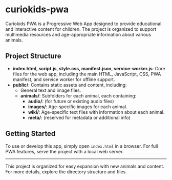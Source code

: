 # curiokids-pwa

Curiokids PWA is a Progressive Web App designed to provide educational and interactive content for children. The project is organized to support multimedia resources and age-appropriate information about various animals.

## Project Structure

- **index.html, script.js, style.css, manifest.json, service-worker.js**: Core files for the web app, including the main HTML, JavaScript, CSS, PWA manifest, and service worker for offline support.
- **public/**: Contains static assets and content, including:
  - General text and image files.
  - **animals/**: Subfolders for each animal, each containing:
    - **audio/**: (for future or existing audio files)
    - **images/**: Age-specific images for each animal.
    - **wiki/**: Age-specific text files with information about each animal.
    - **meta/**: (reserved for metadata or additional info)

## Getting Started

To use or develop this app, simply open `index.html` in a browser. For full PWA features, serve the project with a local web server.

---
This project is organized for easy expansion with new animals and content. For more details, explore the directory structure and files.